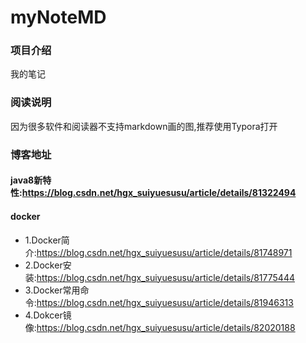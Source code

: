 # myNoteMD

### 项目介绍
我的笔记

### 阅读说明
因为很多软件和阅读器不支持markdown画的图,推荐使用Typora打开

### 博客地址

#### java8新特性:https://blog.csdn.net/hgx_suiyuesusu/article/details/81322494
 
#### docker

 - 1.Docker简介:https://blog.csdn.net/hgx_suiyuesusu/article/details/81748971
 - 2.Docker安装:https://blog.csdn.net/hgx_suiyuesusu/article/details/81775444
 - 3.Docker常用命令:https://blog.csdn.net/hgx_suiyuesusu/article/details/81946313
 - 4.Dokcer镜像:https://blog.csdn.net/hgx_suiyuesusu/article/details/82020188

